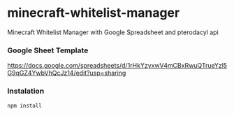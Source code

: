 # minecraft-whitelist-manager
Minecraft Whitelist Manager with Google Spreadsheet and pterodacyl api

### Google Sheet Template
https://docs.google.com/spreadsheets/d/1rHkYzyxwV4mCBxRwuQTrueYzl5G9qGZ4YwbVhQcJz14/edit?usp=sharing

### Instalation
```
npm install
```